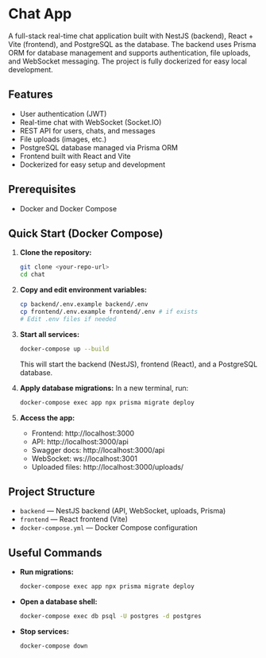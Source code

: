 # Chat App

A full-stack real-time chat application built with NestJS (backend), React + Vite (frontend), and PostgreSQL as the database. The backend uses Prisma ORM for database management and supports authentication, file uploads, and WebSocket messaging. The project is fully dockerized for easy local development.

## Features

- User authentication (JWT)
- Real-time chat with WebSocket (Socket.IO)
- REST API for users, chats, and messages
- File uploads (images, etc.)
- PostgreSQL database managed via Prisma ORM
- Frontend built with React and Vite
- Dockerized for easy setup and development

## Prerequisites

- Docker and Docker Compose

## Quick Start (Docker Compose)

1. **Clone the repository:**
   ```bash
   git clone <your-repo-url>
   cd chat
   ```

2. **Copy and edit environment variables:**
   ```bash
   cp backend/.env.example backend/.env
   cp frontend/.env.example frontend/.env # if exists
   # Edit .env files if needed
   ```

3. **Start all services:**
   ```bash
   docker-compose up --build
   ```
   This will start the backend (NestJS), frontend (React), and a PostgreSQL database.

4. **Apply database migrations:**
   In a new terminal, run:
   ```bash
   docker-compose exec app npx prisma migrate deploy
   ```

5. **Access the app:**
   - Frontend: http://localhost:3000
   - API: http://localhost:3000/api
   - Swagger docs: http://localhost:3000/api
   - WebSocket: ws://localhost:3001
   - Uploaded files: http://localhost:3000/uploads/

## Project Structure

- `backend` — NestJS backend (API, WebSocket, uploads, Prisma)
- `frontend` — React frontend (Vite)
- `docker-compose.yml` — Docker Compose configuration

## Useful Commands

- **Run migrations:**
  ```bash
  docker-compose exec app npx prisma migrate deploy
  ```
- **Open a database shell:**
  ```bash
  docker-compose exec db psql -U postgres -d postgres
  ```
- **Stop services:**
  ```bash
  docker-compose down
  ```
